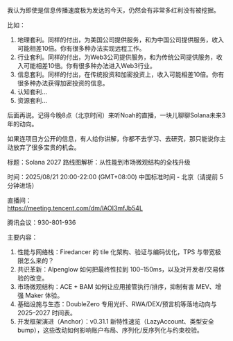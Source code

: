 我认为即使是信息传播速度极为发达的今天，仍然会有非常多红利没有被挖掘。  

比如：  
1. 地理套利。同样的付出，为美国公司提供服务，和为中国公司提供服务，收入可能相差10倍。你有很多种办法实现远程工作。
2. 行业套利。同样的付出，为Web3公司提供服务，和为传统公司提供服务，收入可能相差10倍。你有很多种办法进入Web3行业。
3. 信息套利。同样的付出，在传统投资和加密投资上，收入可能相差10倍。你有很多种办法获得加密投资的信息。
4. 认知套利...
5. 资源套利...


后面再说。记得今晚8点（北京时间）来听Noah的直播，一块儿聊聊Solana未来3年的动向。

如果连项目方公开的信息，有人给你讲解，你都不去学习、去研究，那只能说你主动放弃了很多宝贵的机会。

标题：Solana 2027 路线图解析：从性能到市场微观结构的全栈升级

时间：2025/08/21 20:00-22:00 (GMT+08:00) 中国标准时间 - 北京（请提前 5 分钟进场）

直播间：  
https://meeting.tencent.com/dm/lAOI3mfJb54L

腾讯会议：930-801-936

主要内容：  
1. 性能与网络栈：Firedancer 的 tile 化架构、验证与编码优化，TPS 与带宽极限怎么来的？
2. 共识革新：Alpenglow 如何把最终性拉到 100–150ms，以及对开发者/交易体验的改变。
3. 市场微观结构：ACE + BAM 如何让应用接管执行/排序，抑制有害 MEV、增强 Maker 体验。
4. 基础设施与生态：DoubleZero 专用光纤、RWA/DEX/预言机等落地动向与 2025–2027 时间表。
5. 开发框架演进（Anchor）：v0.31.1 新特性速览（LazyAccount、类型安全 bump），这些改动如何影响账户布局、序列化/反序列化与约束校验。

